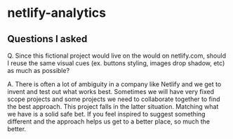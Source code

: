 # netlify-analytics

## Questions I asked
Q. Since this fictional project would live on the would on netlify.com, should I reuse the same visual cues (ex. buttons styling, images drop shadow, etc) as much as possible?

A. There is often a lot of ambiguity in a company like Netlify and we get to invent and test out what works best.  Sometimes we will have very fixed scope projects and some projects we need to collaborate together to find the best approach.  This project falls in the latter situation.  Matching what we have is a solid safe bet.  If you feel inspired to suggest something different and the approach helps us get to a better place, so much the better.
